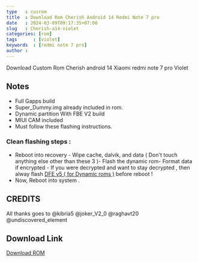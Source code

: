 ```yaml
---
type   : cusrom
title  : Download Rom Cherish Android 14 Redmi Note 7 pro
date   : 2024-03-09T09:17:35+07:00
slug   : Cherish-a14-violet
categories: [rom]
tags      : [violet]
keywords  : [redmi note 7 pro]
author : 
---
```


Download Custom Rom Cherish android 14 Xiaomi redmi note 7 pro Violet

## Notes
- Full Gapps build
- Super_Dummy.img already included in rom. 
- Dynamic partition With FBE V2 build
- MIUI CAM included
- Must follow these flashing instructions.

### Clean flashing steps :
- Reboot into recovery - Wipe cache, dalvik, and data ( Don't touch anything else other than these 3 )- Flash the dynamic rom- Format data if encrypted - If you were decrypted and want to stay decrypted , then alway flash [DFE v5 ( for Dynamic roms )](https://t.me/RedmiNote7ProChannel/2654) before reboot !
- Now, Reboot into system .

## CREDITS
All thanks goes to @kibria5 @joker_V2_0 @raghavt20 @undiscovered_element 


## Download Link
[Download ROM](https://sourceforge.net/projects/rom-violet/files/Unofficial-Rom/Cherish-OS-v5.3-20240217-0429-violet-UNOFFICIAL-GApps.zip/download)

